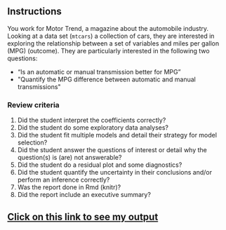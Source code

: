 ## Instructions

You work for Motor Trend, a magazine about the automobile industry. Looking at a data set (`mtcars`) a collection of cars, they are interested in exploring the relationship between a set of variables and miles per gallon (MPG) (outcome). They are particularly interested in the following two questions:

- “Is an automatic or manual transmission better for MPG”
- "Quantify the MPG difference between automatic and manual transmissions"

### Review criteria

1. Did the student interpret the coefficients correctly?
2. Did the student do some exploratory data analyses?
3. Did the student fit multiple models and detail their strategy for model selection?
4. Did the student answer the questions of interest or detail why the question(s) is (are) not answerable?
5. Did the student do a residual plot and some diagnostics?
6. Did the student quantify the uncertainty in their conclusions and/or perform an inference correctly?
7. Was the report done in Rmd (knitr)?
8. Did the report include an executive summary?

## **<a href ='https://nish10.github.io/Regression-Model-Peer-Assessment-1/regmodel.html'> Click on this link to see my output </a>**

